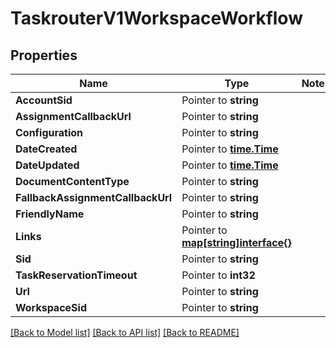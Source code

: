# TaskrouterV1WorkspaceWorkflow

## Properties
Name | Type | Notes
------------ | ------------- | -------------
**AccountSid** | Pointer to **string** | 
**AssignmentCallbackUrl** | Pointer to **string** | 
**Configuration** | Pointer to **string** | 
**DateCreated** | Pointer to [**time.Time**](time.Time.md) | 
**DateUpdated** | Pointer to [**time.Time**](time.Time.md) | 
**DocumentContentType** | Pointer to **string** | 
**FallbackAssignmentCallbackUrl** | Pointer to **string** | 
**FriendlyName** | Pointer to **string** | 
**Links** | Pointer to [**map[string]interface{}**](.md) | 
**Sid** | Pointer to **string** | 
**TaskReservationTimeout** | Pointer to **int32** | 
**Url** | Pointer to **string** | 
**WorkspaceSid** | Pointer to **string** | 

[[Back to Model list]](../README.md#documentation-for-models) [[Back to API list]](../README.md#documentation-for-api-endpoints) [[Back to README]](../README.md)


